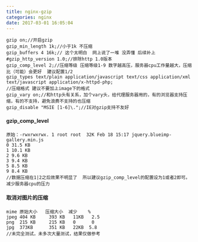 ```yaml
---
title: nginx-gzip
categories: nginx
date: 2017-03-01 16:05:04
---
```


	
	gzip on;//开启gzip
    gzip_min_length 1k;//小于1k 不压缩
    gzip_buffers 4 16k;// 这个太明白  网上说了一堆 没弄懂 后续补上
    #gzip_http_version 1.0;//排除http 1.0版本
    gzip_comp_level 2;//压缩等级 压缩等级1-9 数字越高压，服务器cpu工作量越大，压缩比（可能）会更好  建议配置1/2
    gzip_types text/plain application/javascript text/css application/xml text/javascript application/x-httpd-php;
	//压缩格式 建议不要加上image下的格式
   	gzip_vary on;//和http头有关系，加个vary头，给代理服务器用的，有的浏览器支持压缩，有的不支持，避免浪费不支持的也压缩
   	gzip_disable "MSIE [1-6]\.";//IE对gzip支持不友好

	

#### gzip\_comp\_level

	原始：-rwxrwxrwx. 1 root root  32K Feb 18 15:17 jquery.blueimp-gallery.min.js
	0 31.5 KB
	1 10.1 KB
	2 9.6 KB
	3 9.4 KB
	5 8.5 KB
	9 8.4 KB
	//数据压缩在1|2之后效果不明显了  所以建议gzip_comp_level的配置设为1或者2即可。减少服务器cpu的压力

#### 取消对图片的压缩

	mime 原始大小	压缩大小  减少    %
	jpeg 404 KB		393 KB	 11KB	2.5
	png  215 KB		215 KB	 0      0
	jpg  373KB		351 KB   22KB  5.8
	//未完全测试，未多次大量测试，结果仅做参考
	